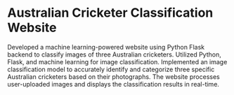 # Australian Cricketer Classification Website

Developed a machine learning-powered website using Python Flask backend to classify images of three Australian cricketers. Utilized Python, Flask, and machine learning for image classification. Implemented an image classification model to accurately identify and categorize three specific Australian cricketers based on their photographs. The website processes user-uploaded images and displays the classification results in real-time.
